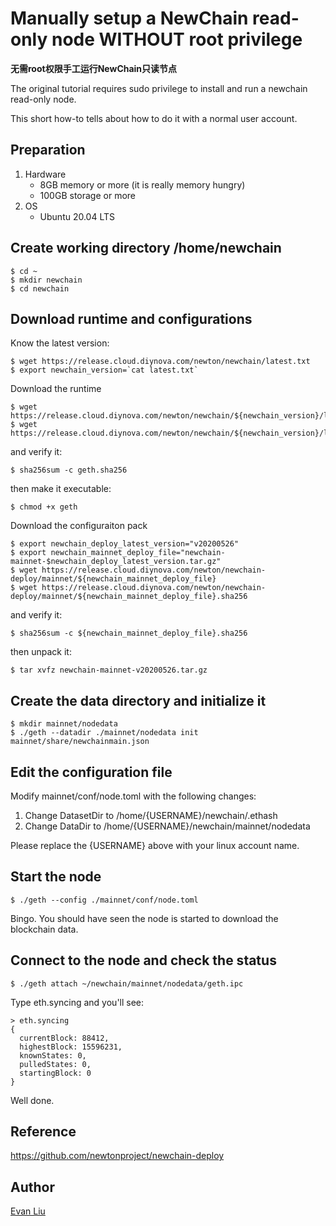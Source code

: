 # Manually setup a NewChain read-only node WITHOUT root privilege

**无需root权限手工运行NewChain只读节点**

The original tutorial requires sudo privilege to install and run a newchain read-only node.

This short how-to tells about how to do it with a normal user account.

## Preparation

1. Hardware
    - 8GB memory or more (it is really memory hungry)
    - 100GB storage or more
2. OS
    - Ubuntu 20.04 LTS

## Create working directory /home/newchain

```
$ cd ~
$ mkdir newchain
$ cd newchain
```

## Download runtime and configurations

Know the latest version:
```
$ wget https://release.cloud.diynova.com/newton/newchain/latest.txt
$ export newchain_version=`cat latest.txt`
```

Download the runtime
```
$ wget https://release.cloud.diynova.com/newton/newchain/${newchain_version}/linux/geth
$ wget https://release.cloud.diynova.com/newton/newchain/${newchain_version}/linux/geth.sha256
```
and verify it:
```
$ sha256sum -c geth.sha256
```
then make it executable:
```
$ chmod +x geth
```

Download the configuraiton pack
```
$ export newchain_deploy_latest_version="v20200526"
$ export newchain_mainnet_deploy_file="newchain-mainnet-$newchain_deploy_latest_version.tar.gz"
$ wget https://release.cloud.diynova.com/newton/newchain-deploy/mainnet/${newchain_mainnet_deploy_file}
$ wget https://release.cloud.diynova.com/newton/newchain-deploy/mainnet/${newchain_mainnet_deploy_file}.sha256
```
and verify it:
```
$ sha256sum -c ${newchain_mainnet_deploy_file}.sha256
```
then unpack it:
```
$ tar xvfz newchain-mainnet-v20200526.tar.gz
```

## Create the data directory and initialize it

```
$ mkdir mainnet/nodedata
$ ./geth --datadir ./mainnet/nodedata init mainnet/share/newchainmain.json
```

## Edit the configuration file

Modify mainnet/conf/node.toml with the following changes:
1. Change DatasetDir to /home/{USERNAME}/newchain/.ethash
2. Change DataDir to /home/{USERNAME}/newchain/mainnet/nodedata

Please replace the {USERNAME} above with your linux account name.

## Start the node

```
$ ./geth --config ./mainnet/conf/node.toml
```

Bingo. You should have seen the node is started to download the blockchain data.

## Connect to the node and check the status

```
$ ./geth attach ~/newchain/mainnet/nodedata/geth.ipc
```

Type eth.syncing and you'll see:
```
> eth.syncing
{
  currentBlock: 88412,
  highestBlock: 15596231,
  knownStates: 0,
  pulledStates: 0,
  startingBlock: 0
}
```

Well done.

## Reference

https://github.com/newtonproject/newchain-deploy

## Author

[Evan Liu](https://github.com/evanliuchina)
